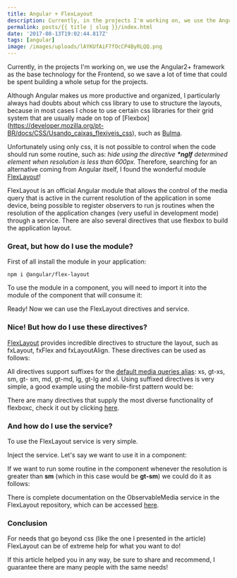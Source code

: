 ```yaml
---
title: Angular + FlexLayout
description: Currently, in the projects I'm working on, we use the Angular2+ framework as the base technology for the Frontend, so we save a lot of time that could be spent building a whole setup for the projects.
permalink: posts/{{ title | slug }}/index.html
date: '2017-08-13T19:02:44.817Z'
tags: [angular]
image: /images/uploads/lAYKUfAiF7fOcCP4ByRLQQ.png
---
```


Currently, in the projects I'm working on, we use the Angular2+ framework as the base technology for the Frontend, so we save a lot of time that could be spent building a whole setup for the projects.

Although Angular makes us more productive and organized, I particularly always had doubts about which css library to use to structure the layouts, because in most cases I chose to use certain css libraries for their grid system that are usually made on top of [Flexbox] (https://developer.mozilla.org/pt-BR/docs/CSS/Usando_caixas_flexiveis_css), such as [Bulma](http://bulma.io/).

Unfortunately using only css, it is not possible to control when the code should run some routine, such as: _hide using the directive_ **_\*ngIf_** _determined element when resolution is less than 600px._ Therefore, searching for an alternative coming from Angular itself, I found the wonderful module [FlexLayout](https://github.com/angular/flex-layout)!

FlexLayout is an official Angular module that allows the control of the media query that is active in the current resolution of the application in some device, being possible to register observers to run js routines when the resolution of the application changes (very useful in development mode) through a service. There are also several directives that use flexbox to build the application layout.

### Great, but how do I use the module?

First of all install the module in your application:

```
npm i @angular/flex-layout
```

To use the module in a component, you will need to import it into the module of the component that will consume it:

Ready! Now we can use the FlexLayout directives and service.

### Nice! But how do I use these directives?

[FlexLayout](https://github.com/angular/flex-layout) provides incredible directives to structure the layout, such as fxLayout, fxFlex and fxLayoutAlign. These directives can be used as follows:

All directives support suffixes for the [default media queries alias](https://github.com/angular/flex-layout/wiki/Responsive-API#responsive-features): xs, gt-xs, sm, gt- sm, md, gt-md, lg, gt-lg and xl. Using suffixed directives is very simple, a good example using the mobile-first pattern would be:

There are many directives that supply the most diverse functionality of flexboxc, check it out by clicking [here](https://github.com/angular/flex-layout/wiki/API-Documentation).

### And how do I use the service?

To use the FlexLayout service is very simple.

Inject the service. Let's say we want to use it in a component:

If we want to run some routine in the component whenever the resolution is greater than **sm** (which in this case would be **gt-sm**) we could do it as follows:

There is complete documentation on the ObservableMedia service in the FlexLayout repository, which can be accessed [here](https://github.com/angular/flex-layout/wiki/ObservableMedia).

### Conclusion

For needs that go beyond css (like the one I presented in the article) FlexLayout can be of extreme help for what you want to do!

If this article helped you in any way, be sure to share and recommend, I guarantee there are many people with the same needs!
